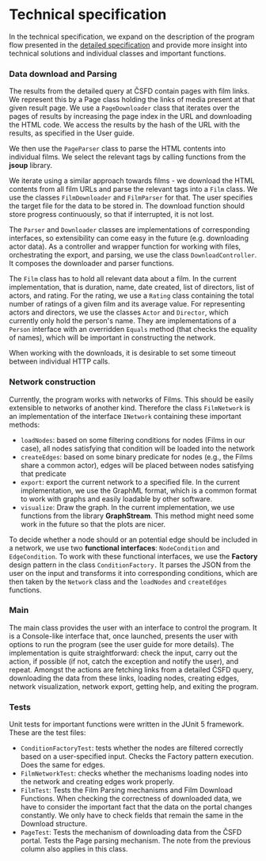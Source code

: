 # Technical specification

In the technical specification, we expand on the description of the program flow presented in the [detailed specification](https://github.com/szczepaf/csfd_network_analysis/blob/main/detailed_specification.md) and provide more insight into technical solutions and individual classes and important functions.


### Data download and Parsing
The results from the detailed query at ČSFD contain pages with film links. We represent this by a Page class holding the links of media present at that given result page. We use a `PageDownloader` class that iterates over the pages of results by increasing the page index in the URL and downloading the HTML code. We access the results by the hash of the URL with the results, as specified in the User guide.

We then use the `PageParser` class to parse the HTML contents into individual films. We select the relevant tags by calling functions from the **jsoup** library.

We iterate using a similar approach towards films - we download the HTML contents from all film URLs and parse the relevant tags into a `Film` class. We use the classes `FilmDownloader` and `FilmParser` for that. The user specifies the target file for the data to be stored in. The download function should store progress continuously, so that if interrupted, it is not lost.

The `Parser` and `Downloader` classes are implementations of corresponding interfaces, so extensibility can come easy in the future (e.g. downloading actor data). As a controller and wrapper function for working with files, orchestrating the export, and parsing, we use the class `DownloadController`. It composes the downloader and parser functions. 

The `Film` class has to hold all relevant data about a film. In the current implementation, that is duration, name, date created, list of directors, list of actors, and rating. For the rating, we use a `Rating` class containing the total number of ratings of a given film and its average value. 
For representing actors and directors, we use the classes `Actor` and `Director`, which currently only hold the person's name. They are implementations of a `Person` interface with an overridden `Equals` method (that checks the equality of names), which will be important in constructing the network.

When working with the downloads, it is desirable to set some timeout between individual HTTP calls.

### Network construction
Currently, the program works with networks of Films. This should be easily extensible to networks of another kind. Therefore the class `FilmNetwork` is an implementation of the interface `INetwork` containing these important methods:

- `loadNodes`: based on some filtering conditions for nodes (Films in our case), all nodes satisfying that condition will be loaded into the network
- `createEdges`: based on some binary predicate for nodes (e.g., the Films share a common actor), edges will be placed between nodes satisfying that predicate
- `export`: export the current network to a specified file. In the current implementation, we use the GraphML format, which is a common format to work with graphs and easily loadable by other software.
- `visualize`: Draw the graph. In the current implementation, we use functions from the library **GraphStream**. This method might need some work in the future so that the plots are nicer.

To decide whether a node should or an potential edge should be included in a network, we use two **functional interfaces**: `NodeCondition` and `EdgeCondition`. To work with these functional interfaces, we use the **Factory** design pattern in the class `ConditionFactory.` It parses the JSON from the user on the input and transforms it into corresponding conditions, which are then taken by the `Network` class and the `loadNodes` and `createEdges` functions. 

### Main
The main class provides the user with an interface to control the program. It is a Console-like interface that, once launched, presents the user with options to run the program (see the user guide for more details). The implementation is quite straightforward: check the input, carry out the action, if possible (if not, catch the exception and notify the user), and repeat. Amongst the actions are fetching links from a detailed ČSFD query, downloading the data from these links, loading nodes, creating edges, network visualization, network export, getting help, and exiting the program. 

### Tests
Unit tests for important functions were written in the JUnit 5 framework. These are the test files:

- `ConditionFactoryTest`: tests whether the nodes are filtered correctly based on a user-specified input. Checks the Factory pattern execution. Does the same for edges.
- `FilmNetworkTest`: checks whether the mechanisms loading nodes into the network and creating edges work properly.
- `FilmTest`: Tests the Film Parsing mechanisms and Film Download Functions. When checking the correctness of downloaded data, we have to consider the important fact that the data on the portal changes constantly. We only have to check fields that remain the same in the Download structure.
- `PageTest`: Tests the mechanism of downloading data from the ČSFD portal. Tests the Page parsing mechanism. The note from the previous column also applies in this class. 
